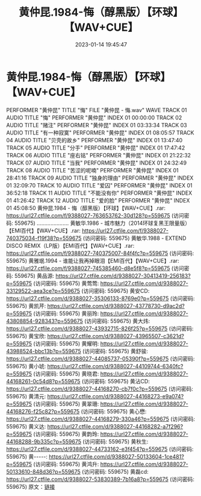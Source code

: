 ﻿---
title: 黄仲昆.1984-悔（醇黑版）【环球】【WAV+CUE】
date: 2023-01-14 19:45:47
categories: WAV车载音乐、镜像
tags: 华语中文
---
# 黄仲昆.1984-悔（醇黑版）【环球】【WAV+CUE】

PERFORMER "黄仲昆"
TITLE "悔"
FILE "黄仲昆 - 悔.wav" WAVE
TRACK 01 AUDIO
TITLE "悔"
PERFORMER "黄仲昆"
INDEX 01 00:00:00
TRACK 02 AUDIO
TITLE "赌注"
PERFORMER "黄仲昆"
INDEX 01 03:33:34
TRACK 03 AUDIO
TITLE "有一种寂寞"
PERFORMER "黄仲昆"
INDEX 01 08:05:57
TRACK 04 AUDIO
TITLE "贝壳的故乡"
PERFORMER "黄仲昆"
INDEX 01 13:47:40
TRACK 05 AUDIO
TITLE "分手"
PERFORMER "黄仲昆"
INDEX 01 17:47:42
TRACK 06 AUDIO
TITLE "座右铭"
PERFORMER "黄仲昆"
INDEX 01 21:22:32
TRACK 07 AUDIO
TITLE "当我"
PERFORMER "黄仲昆"
INDEX 01 24:32:49
TRACK 08 AUDIO
TITLE "苦涩的呢喃"
PERFORMER "黄仲昆"
INDEX 01 28:41:16
TRACK 09 AUDIO
TITLE "独身的理由"
PERFORMER "黄仲昆"
INDEX 01 32:09:70
TRACK 10 AUDIO
TITLE "爱囚"
PERFORMER "黄仲昆"
INDEX 01 36:52:18
TRACK 11 AUDIO
TITLE "不能没有你"
PERFORMER "黄仲昆"
INDEX 01 41:26:42
TRACK 12 AUDIO
TITLE "爱的脸"
PERFORMER "黄仲昆"
INDEX 01 45:08:50
黄仲昆.1984 - 悔（醇黑版）【环球】【WAV+CUE】.rar: https://url27.ctfile.com/f/9388027-763653762-30d128?p=559675
(访问密码: 559675)
.....................
黄敏华.1986 - 城市魅力（2014环球复黑王限量版）【EMI百代】【WAV+CUE】.rar: https://url27.ctfile.com/f/9388027-740375034-f19f38?p=559675
(访问密码: 559675)
黄敏华.1988 - EXTEND DISCO REMIX（LP版）【EMI百代】【WAV+CUE】.rar: https://url27.ctfile.com/f/9388027-740375007-84f4fc?p=559675
(访问密码: 559675)
黄雅珉.1994 - 谁能让我再掉眼泪【EMI百代】【WAV+CUE】.rar: https://url27.ctfile.com/f/9388027-745385460-d8e5f8?p=559675
(访问密码: 559675)
黄品源: https://url27.ctfile.com/d/9388027-30413419-256183?p=559675
(访问密码: 559675)
黄莺莺: https://url27.ctfile.com/d/9388027-33129522-aea3ce?p=559675
(访问密码: 559675)
黄安CD: https://url27.ctfile.com/d/9388027-35306133-8769e0?p=559675
(访问密码: 559675)
黄凯芹: https://url27.ctfile.com/d/9388027-43778730-d9ac2d?p=559675
(访问密码: 559675)
黄丽玲: https://url27.ctfile.com/d/9388027-43808854-928343?p=559675
(访问密码: 559675)
黄大炜: https://url27.ctfile.com/d/9388027-43932715-826f25?p=559675
(访问密码: 559675)
黄宝欣: https://url27.ctfile.com/d/9388027-43965507-c3621d?p=559675
(访问密码: 559675)
黄耀明: https://url27.ctfile.com/d/9388027-43988524-bbc13b?p=559675
(访问密码: 559675)
黄舒骏: https://url27.ctfile.com/d/9388027-44085737-05390f?p=559675
(访问密码: 559675)
黄小琥: https://url27.ctfile.com/d/9388027-44109744-6340fc?p=559675
(访问密码: 559675)
黄晓君: https://url27.ctfile.com/d/9388027-44168261-0c54d8?p=559675
(访问密码: 559675)
黄沾CD: https://url27.ctfile.com/d/9388027-44168270-cb7f0c?p=559675
(访问密码: 559675)
黄清元: https://url27.ctfile.com/d/9388027-44168273-e9a074?p=559675
(访问密码: 559675)
黄翠珊: https://url27.ctfile.com/d/9388027-44168276-f25c82?p=559675
(访问密码: 559675)
黄心懋: https://url27.ctfile.com/d/9388027-44168279-330a46?p=559675
(访问密码: 559675)
黄义达: https://url27.ctfile.com/d/9388027-44168282-a7f296?p=559675
(访问密码: 559675)
黄韵玲: https://url27.ctfile.com/d/9388027-44168288-9b335c?p=559675
(访问密码: 559675)
黄秋生: https://url27.ctfile.com/d/9388027-44733162-e3f454?p=559675
(访问密码: 559675)
黄-----: https://url27.ctfile.com/d/9388027-50133604-1ce481?p=559675
(访问密码: 559675)
黄鸿升: https://url27.ctfile.com/d/9388027-50133610-848d36?p=559675
(访问密码: 559675)
黄磊cd: https://url27.ctfile.com/d/9388027-53830389-7b16a8?p=559675
(访问密码: 559675)
原文：[链接](https://blog.sina.com.cn/s/blog_1647c7e76010310ou.html)